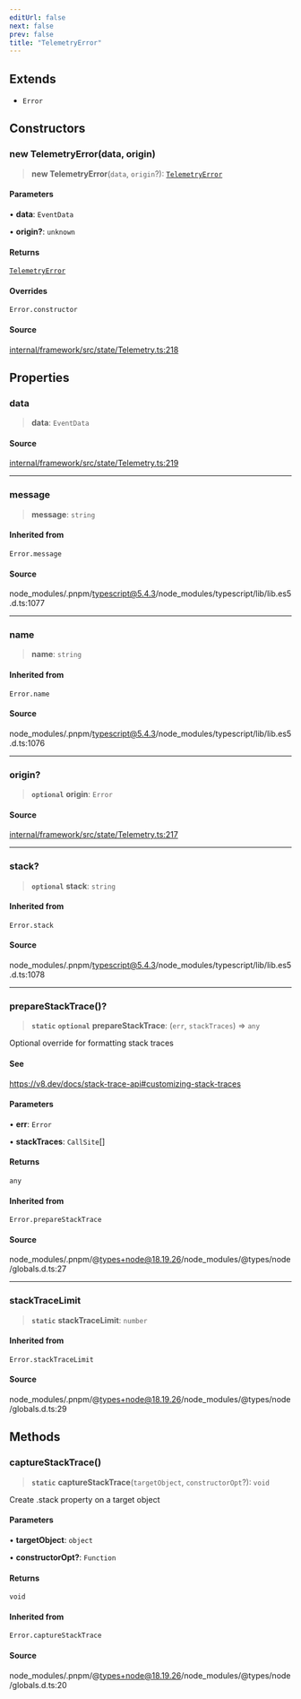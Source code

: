 ```yaml
---
editUrl: false
next: false
prev: false
title: "TelemetryError"
---
```


## Extends

- `Error`

## Constructors

### new TelemetryError(data, origin)

> **new TelemetryError**(`data`, `origin`?): [`TelemetryError`](TelemetryError.md)

#### Parameters

• **data**: `EventData`

• **origin?**: `unknown`

#### Returns

[`TelemetryError`](TelemetryError.md)

#### Overrides

`Error.constructor`

#### Source

[internal/framework/src/state/Telemetry.ts:218](https://github.com/nodenogg-in/alpha-p2p/blob/265a0e2/internal/framework/src/state/Telemetry.ts#L218)

## Properties

### data

> **data**: `EventData`

#### Source

[internal/framework/src/state/Telemetry.ts:219](https://github.com/nodenogg-in/alpha-p2p/blob/265a0e2/internal/framework/src/state/Telemetry.ts#L219)

***

### message

> **message**: `string`

#### Inherited from

`Error.message`

#### Source

node\_modules/.pnpm/typescript@5.4.3/node\_modules/typescript/lib/lib.es5.d.ts:1077

***

### name

> **name**: `string`

#### Inherited from

`Error.name`

#### Source

node\_modules/.pnpm/typescript@5.4.3/node\_modules/typescript/lib/lib.es5.d.ts:1076

***

### origin?

> **`optional`** **origin**: `Error`

#### Source

[internal/framework/src/state/Telemetry.ts:217](https://github.com/nodenogg-in/alpha-p2p/blob/265a0e2/internal/framework/src/state/Telemetry.ts#L217)

***

### stack?

> **`optional`** **stack**: `string`

#### Inherited from

`Error.stack`

#### Source

node\_modules/.pnpm/typescript@5.4.3/node\_modules/typescript/lib/lib.es5.d.ts:1078

***

### prepareStackTrace()?

> **`static`** **`optional`** **prepareStackTrace**: (`err`, `stackTraces`) => `any`

Optional override for formatting stack traces

#### See

https://v8.dev/docs/stack-trace-api#customizing-stack-traces

#### Parameters

• **err**: `Error`

• **stackTraces**: `CallSite`[]

#### Returns

`any`

#### Inherited from

`Error.prepareStackTrace`

#### Source

node\_modules/.pnpm/@types+node@18.19.26/node\_modules/@types/node/globals.d.ts:27

***

### stackTraceLimit

> **`static`** **stackTraceLimit**: `number`

#### Inherited from

`Error.stackTraceLimit`

#### Source

node\_modules/.pnpm/@types+node@18.19.26/node\_modules/@types/node/globals.d.ts:29

## Methods

### captureStackTrace()

> **`static`** **captureStackTrace**(`targetObject`, `constructorOpt`?): `void`

Create .stack property on a target object

#### Parameters

• **targetObject**: `object`

• **constructorOpt?**: `Function`

#### Returns

`void`

#### Inherited from

`Error.captureStackTrace`

#### Source

node\_modules/.pnpm/@types+node@18.19.26/node\_modules/@types/node/globals.d.ts:20
